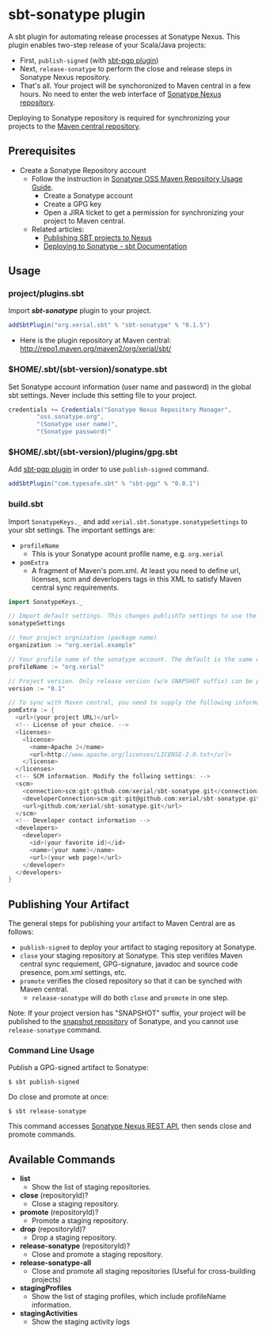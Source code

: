 sbt-sonatype plugin
======

A sbt plugin for automating release processes at Sonatype Nexus. This plugin enables two-step release of your Scala/Java projects:

 * First, `publish-signed` (with [sbt-pgp plugin](http://www.scala-sbt.org/sbt-pgp/))
 * Next, `release-sonatype` to perform the close and release steps in Sonatype Nexus repository. 
 * That's all. Your project will be synchoronized to Maven central in a few hours. No need to enter the web interface of [Sonatype Nexus repository](http://oss.sonatype.org/).


Deploying to Sonatype repository is required for synchronizing your projects to the [Maven central repository](http://repo1.maven.org/maven2/).

## Prerequisites
 
 * Create a Sonatype Repository account 
   * Follow the instruction in [Sonatype OSS Maven Repository Usage Guide](https://docs.sonatype.org/display/Repository/Sonatype+OSS+Maven+Repository+Usage+Guide). 
     * Create a Sonatype account
     * Create a GPG key
     * Open a JIRA ticket to get a permission for synchronizing your project to Maven central.
   * Related articles:   
     * [Publishing SBT projects to Nexus](http://www.cakesolutions.net/teamblogs/2012/01/28/publishing-sbt-projects-to-nexus/) 
     * [Deploying to Sonatype - sbt Documentation](http://www.scala-sbt.org/release/docs/Community/Using-Sonatype.html
)

## Usage

### project/plugins.sbt

Import ***sbt-sonatype*** plugin to your project.
```scala
addSbtPlugin("org.xerial.sbt" % "sbt-sonatype" % "0.1.5")
```

 * Here is the plugin repository at Maven central: <http://repo1.maven.org/maven2/org/xerial/sbt/>


### $HOME/.sbt/(sbt-version)/sonatype.sbt

Set Sonatype account information (user name and password) in the global sbt settings. Never include this setting file to your project. 

```scala
credentials += Credentials("Sonatype Nexus Repository Manager",
	    "oss.sonatype.org",
	    "(Sonatype user name)",
	    "(Sonatype password)"
```

### $HOME/.sbt/(sbt-version)/plugins/gpg.sbt

Add [sbt-pgp plugin](http://www.scala-sbt.org/sbt-pgp/) in order to use `publish-signed` command.

```scala
addSbtPlugin("com.typesafe.sbt" % "sbt-pgp" % "0.8.1")
```

### build.sbt

Import `SonatypeKeys._` and add `xerial.sbt.Sonatype.sonatypeSettings` to your sbt settings. The important settings are:

  * `profileName` 
     * This is your Sonatype acount profile name, e.g. `org.xerial` 
  * `pomExtra`
     * A fragment of Maven's pom.xml. At least you need to define url, licenses, scm and deverlopers tags in this XML to satisfy Maven central sync requirements.
  

```scala
import SonatypeKeys._

// Import default settings. This changes publishTo settings to use the Sonatype repository and add several commands for publishing.
sonatypeSettings

// Your project orgnization (package name)
organization := "org.xerial.example" 

// Your profile name of the sonatype account. The default is the same with the organization 
profileName := "org.xerial" 

// Project version. Only release version (w/o SNAPSHOT suffix) can be promoted.
version := "0.1" 

// To sync with Maven central, you need to supply the following information:
pomExtra := {
  <url>(your project URL)</url>
  <!-- License of your choice. -->
  <licenses>
    <license>
      <name>Apache 2</name>
      <url>http://www.apache.org/licenses/LICENSE-2.0.txt</url>
    </license>
  </licenses>
  <!-- SCM information. Modify the follwing settings: -->
  <scm>
    <connection>scm:git:github.com/xerial/sbt-sonatype.git</connection>
    <developerConnection>scm:git:git@github.com:xerial/sbt-sonatype.git</developerConnection>
    <url>github.com/xerial/sbt-sonatype.git</url>
  </scm>
  <!-- Developer contact information -->
  <developers>
    <developer>
      <id>(your favorite id)</id>
      <name>(your name)</name>
      <url>(your web page)</url>
    </developer>
  </developers>
}
```

## Publishing Your Artifact

The general steps for publishing your artifact to Maven Central are as follows: 

 * `publish-signed` to deploy your artifact to staging repository at Sonatype.
 * `close` your staging repository at Sonatype. This step verifiles Maven central sync requiement, GPG-signature, javadoc and source code presence, pom.xml settings, etc.
 * `promote` verifies the closed repository so that it can be synched with Maven central. 
   * `release-sonatype` will do both `close` and `promote` in one step.

Note: If your project version has "SNAPSHOT" suffix, your project will be published to the [snapshot repository](http://oss.sonatype.org/content/repositories/snapshots) of Sonatype, and you cannot use `release-sonatype` command. 

### Command Line Usage

Publish a GPG-signed artifact to Sonatype:
```
$ sbt publish-signed
```

Do close and promote at once:
```
$ sbt release-sonatype
```
This command accesses [Sonatype Nexus REST API](https://oss.sonatype.org/nexus-staging-plugin/default/docs/index.html), then sends close and promote commands. 


## Available Commands

* __list__
  * Show the list of staging repositories.
* __close__ (repositoryId)?
  * Close a staging repository.
* __promote__ (repositoryId)?
  * Promote a staging repository.
* __drop__ (repositoryId)?
  * Drop a staging repository.
* __release-sonatype__ (repositoryId)?
  * Close and promote a staging repository.
* __release-sonatype-all__ 
  * Close and promote all staging repositories (Useful for cross-building projects)
* __stagingProfiles__
  * Show the list of staging profiles, which include profileName information.
* __stagingActivities__
  * Show the staging activity logs

